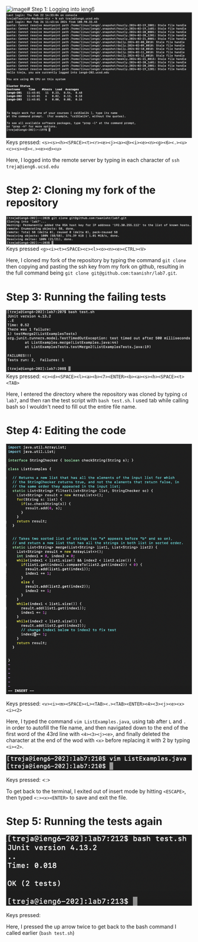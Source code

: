 <img width="373" alt="image" src="https://github.com/taanishr/cse15l-lab-reports/assets/49845822/0fd72fd0-1906-406e-8020-011298fc3ef7"># Step 1: Logging into ieng6
![Login step](/loginstep.png)
Keys pressed: `<s><s><h><SPACE><t><r><e><j><a><@><i><e><n><g><6><.><u><c><s><d><.><e><d><u>`

Here, I logged into the remote server by typing in each character of `ssh treja@ieng6.ucsd.edu`

# Step 2: Cloning my fork of the repository
![Clone step](/clonestep.png)
Keys pressed `<g><i><t><SPACE><c><l><o><n><e><CTRL><V>`

Here, I cloned my fork of the repository by typing the command `git clone` then copying and pasting the ssh key from my fork on github, resulting in the full command being `git clone git@github.com:taanishr/lab7.git`.

# Step 3: Running the failing tests
![Running failing tests](/failedtests.png)
Keys pressed: `<c><d><SPACE><l><a><b><7><ENTER><b><a><s><h><SPACE><t><TAB>`

Here, I entered the directory where the repository was cloned by typing `cd lab7`, and then ran the test script with `bash test.sh`. I used tab while calling bash so I wouldn't need to fill out the entire file name.

# Step 4: Editing the code
![Replacing character](/step4replace.png)

Keys pressed: `<v><i><m><SPACE><L><TAB><.><TAB><ENTER><4><3><j><e><x><i><2>`

Here, I typed the command `vim ListExamples.java`, using tab after `L` and `.` in order to autofill the file name, and then navigated down to the end of the first word of the 43rd line with `<4><3><j><e>`, and finally deleted the character at the end of the wod with `<x>` before replacing it with 2 by typing `<i><2>`.

![Replacing character](/step4saveandexit.png)

Keys pressed: <ESCAPE><:><x><ENTER>

To get back to the terminal, I exited out of insert mode by hitting `<ESCAPE>`, then typed `<:><x><ENTER>` to save and exit the file.

# Step 5: Running the tests again
![Running tests successfully](/passedtests.png)

Keys pressed: <UP><UP>

Here, I pressed the up arrow twice to get back to the bash command I called earlier (`bash test.sh`)
